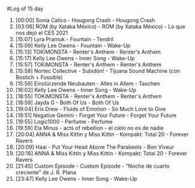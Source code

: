 #Log of 15 day

1. [00:00] Sonia Calico - Hougong Crash - Hougong Crash
1. [03:06] ROM (by Xataka México) - ROM (by Xataka México) - Lo que nos dejó el CES 2021
1. [15:07] Lyra Pramuk - Fountain - Tendril
1. [15:09] Kelly Lee Owens - Fountain - Wake-Up
1. [15:13] TOKiMONSTA - Renter's Anthem - Renter's Anthem
1. [15:17] Kelly Lee Owens - Inner Song - Wake-Up
1. [15:57] TOKiMONSTA - Renter's Anthem - Renter's Anthem
1. [15:58] Nortec Collective - Subidón! - Tijuana Sound Machine (con Bostich + Fussible)
1. [15:59] Einstürzende Neubauten - Alles in Allem - Taschen
1. [16:02] Kelly Lee Owens - Inner Song - Wake-Up
1. [18:55] TOKiMONSTA - Renter's Anthem - Renter's Anthem
1. [18:59] Jayda G - Both Of Us - Both Of Us
1. [19:04] Eris Drew - Fluids of Emotion - So Much Love to Give
1. [19:51] Negative Gemini - Forget Your Future - Forget Your Future
1. [19:55] Logic1000 - Perfume - Perfume
1. [19:59] Ela Minus - acts of rebellion - el cielo no es de nadie
1. [20:04] ANNA & Miss Kittin y Miss Kittin - Kompakt: Total 20 - Forever Ravers
1. [20:09] Haai - Put Your Head Above The Parakeets - Bon Viveur
1. [20:16] ANNA & Miss Kittin y Miss Kittin - Kompakt: Total 20 - Forever Ravers
1. [21:45] Custom Episode - Custom Episode - "Noche de cuarto creciente" de J. R. Plana
1. [23:47] Kelly Lee Owens - Inner Song - Wake-Up
